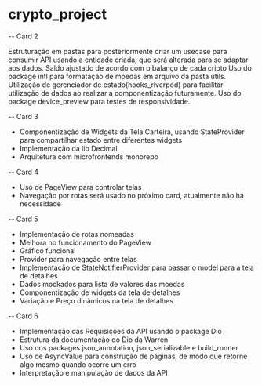 # crypto_project
-- Card 2

Estruturação em pastas para posteriormente criar um usecase para consumir API usando a entidade criada, que será alterada para se adaptar aos dados.
Saldo ajustado de acordo com o balanço de cada cripto
Uso do package intl para formatação de moedas em arquivo da pasta utils.
Utilização de gerenciador de estado(hooks_riverpod) para facilitar utilização de dados ao realizar a componentização futuramente.
Uso do package device_preview para testes de responsividade.

-- Card 3

- Componentização de Widgets da Tela Carteira, usando StateProvider para compartilhar estado entre diferentes widgets
- Implementação da lib Decimal
- Arquitetura com microfrontends monorepo

-- Card 4

- Uso de PageView para controlar telas
- Navegação por rotas será usado no próximo card, atualmente não há necessidade

-- Card 5

- Implementação de rotas nomeadas
- Melhora no funcionamento do PageView
- Gráfico funcional
- Provider para navegação entre telas
- Implementação de StateNotifierProvider para passar o model para a tela de detalhes
- Dados mockados para lista de valores das moedas
- Componentização de widgets da tela de detalhes
- Variação e Preço dinâmicos na tela de detalhes  

-- Card 6

- Implementação das Requisições da API usando o package Dio
- Estrutura da documentação do Dio da Warren
- Uso dos packages json_annotation, json_serializable e build_runner
- Uso de AsyncValue para construção de páginas, de modo que retorne algo mesmo quando ocorre um erro
- Interpretação e manipulação de dados da API